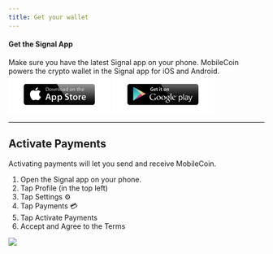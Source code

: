 ```yaml
---
title: Get your wallet
---
```

#### **Get the Signal App**
Make sure you have the latest Signal app on your phone. MobileCoin powers the crypto wallet in the Signal app for iOS and Android. 
[<img alt="alt_text" width="200px" src="/images/apple.webp" />](https://signal.org/install/)
[<img alt="alt_text" width="200px" src="/images/google.webp" />](https://signal.org/install/)

* * * * *

Activate Payments
-----------------
Activating payments will let you send and receive MobileCoin.
1. Open the Signal app on your phone.
2. Tap Profile (in the top left) 
3. Tap Settings ⚙️ 
4. Tap Payments 💳 
5. Tap Activate Payments
6. Accept and Agree to the Terms

![](https://images.squarespace-cdn.com/content/v1/624b284acc6f4b3917c9d40d/7f1400e3-a06d-47b3-b6ce-bd2a5045ab62/gif.gif?format=750w)
